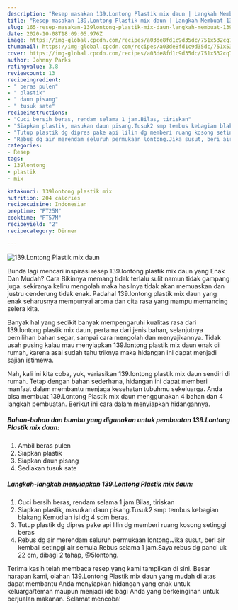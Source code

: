 ```yaml
---
description: "Resep masakan 139.Lontong Plastik mix daun | Langkah Membuat 139.Lontong Plastik mix daun Yang Enak dan Simpel"
title: "Resep masakan 139.Lontong Plastik mix daun | Langkah Membuat 139.Lontong Plastik mix daun Yang Enak dan Simpel"
slug: 165-resep-masakan-139lontong-plastik-mix-daun-langkah-membuat-139lontong-plastik-mix-daun-yang-enak-dan-simpel
date: 2020-10-08T18:09:05.976Z
image: https://img-global.cpcdn.com/recipes/a03de8fd1c9d35dc/751x532cq70/139lontong-plastik-mix-daun-foto-resep-utama.jpg
thumbnail: https://img-global.cpcdn.com/recipes/a03de8fd1c9d35dc/751x532cq70/139lontong-plastik-mix-daun-foto-resep-utama.jpg
cover: https://img-global.cpcdn.com/recipes/a03de8fd1c9d35dc/751x532cq70/139lontong-plastik-mix-daun-foto-resep-utama.jpg
author: Johnny Parks
ratingvalue: 3.8
reviewcount: 13
recipeingredient:
- " beras pulen"
- " plastik"
- " daun pisang"
- " tusuk sate"
recipeinstructions:
- "Cuci bersih beras, rendam selama 1 jam.Bilas, tiriskan"
- "Siapkan plastik, masukan daun pisang.Tusuk2 smp tembus kebagian blakang.Kemudian isi dg 4 sdm beras."
- "Tutup plastik dg dipres pake api lilin dg memberi ruang kosong setinggi beras"
- "Rebus dg air merendam seluruh permukaan lontong.Jika susut, beri air kembali setinggi air semula.Rebus selama 1 jam.Saya rebus dg panci uk 22 cm, dibagi 2 tahap, @5lontong."
categories:
- Resep
tags:
- 139lontong
- plastik
- mix

katakunci: 139lontong plastik mix 
nutrition: 204 calories
recipecuisine: Indonesian
preptime: "PT25M"
cooktime: "PT57M"
recipeyield: "2"
recipecategory: Dinner

---
```



![139.Lontong Plastik mix daun](https://img-global.cpcdn.com/recipes/a03de8fd1c9d35dc/751x532cq70/139lontong-plastik-mix-daun-foto-resep-utama.jpg)

Bunda lagi mencari inspirasi resep 139.lontong plastik mix daun yang Enak Dan Mudah? Cara Bikinnya memang tidak terlalu sulit namun tidak gampang juga. sekiranya keliru mengolah maka hasilnya tidak akan memuaskan dan justru cenderung tidak enak. Padahal 139.lontong plastik mix daun yang enak seharusnya mempunyai aroma dan cita rasa yang mampu memancing selera kita.

Banyak hal yang sedikit banyak mempengaruhi kualitas rasa dari 139.lontong plastik mix daun, pertama dari jenis bahan, selanjutnya pemilihan bahan segar, sampai cara mengolah dan menyajikannya. Tidak usah pusing kalau mau menyiapkan 139.lontong plastik mix daun enak di rumah, karena asal sudah tahu triknya maka hidangan ini dapat menjadi sajian istimewa.




Nah, kali ini kita coba, yuk, variasikan 139.lontong plastik mix daun sendiri di rumah. Tetap dengan bahan sederhana, hidangan ini dapat memberi manfaat dalam membantu menjaga kesehatan tubuhmu sekeluarga. Anda bisa membuat 139.Lontong Plastik mix daun menggunakan 4 bahan dan 4 langkah pembuatan. Berikut ini cara dalam menyiapkan hidangannya.

<!--inarticleads1-->

##### Bahan-bahan dan bumbu yang digunakan untuk pembuatan 139.Lontong Plastik mix daun:

1. Ambil  beras pulen
1. Siapkan  plastik
1. Siapkan  daun pisang
1. Sediakan  tusuk sate




<!--inarticleads2-->

##### Langkah-langkah menyiapkan 139.Lontong Plastik mix daun:

1. Cuci bersih beras, rendam selama 1 jam.Bilas, tiriskan
1. Siapkan plastik, masukan daun pisang.Tusuk2 smp tembus kebagian blakang.Kemudian isi dg 4 sdm beras.
1. Tutup plastik dg dipres pake api lilin dg memberi ruang kosong setinggi beras
1. Rebus dg air merendam seluruh permukaan lontong.Jika susut, beri air kembali setinggi air semula.Rebus selama 1 jam.Saya rebus dg panci uk 22 cm, dibagi 2 tahap, @5lontong.




Terima kasih telah membaca resep yang kami tampilkan di sini. Besar harapan kami, olahan 139.Lontong Plastik mix daun yang mudah di atas dapat membantu Anda menyiapkan hidangan yang enak untuk keluarga/teman maupun menjadi ide bagi Anda yang berkeinginan untuk berjualan makanan. Selamat mencoba!
